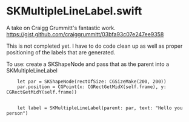 # SKMultipleLineLabel.swift
A take on Craigg Grummitt's fantastic work. https://gist.github.com/craiggrummitt/03bfa93c07e247ee9358

This is not completed yet. I have to do code clean up as well as proper positioning of the labels that are generated.

To use: create a SKShapeNode and pass that as the parent into a SKMultipleLineLabel

        let par = SKShapeNode(rectOfSize: CGSizeMake(200, 200))
        par.position = CGPoint(x: CGRectGetMidX(self.frame), y: CGRectGetMidY(self.frame))
        
        
        let label = SKMultipleLineLabel(parent: par, text: "Hello you person")
